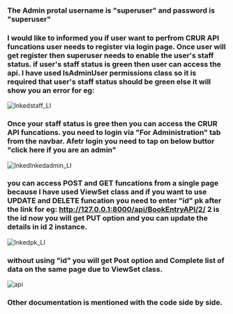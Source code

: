 ### The Admin protal username is "superuser" and password is "superuser"

### I would like to informed you if user want to perfrom CRUR API funcations user needs to register via login page. Once user will get register then superuser needs to enable the user's staff status. if user's staff status is green then user can access the api. I have used IsAdminUser permissions class so it is required that user's staff status should be green else it will show you an error for eg: 
![Inkedstaff_LI](https://user-images.githubusercontent.com/81191373/142484577-578c2cb7-5424-4188-9d71-0ac7899b9053.jpg)

### Once your staff status is gree then you can access the CRUR API funcations. you need to login via "For Administration" tab from the navbar. Afetr login you need to tap on below buttor "click here if you are an admin" 
![InkedInkedadmin_LI](https://user-images.githubusercontent.com/81191373/142486102-dfc3939f-be89-4a52-8b29-7d130f82fad4.jpg)

### you can access POST and GET funcations from a single page because I have used ViewSet class and if you want to use UPDATE and DELETE funcation you need to enter "id" pk after the link for eg: http://127.0.0.1:8000/api/BookEntryAPI/2/ 2 is the id now you will get PUT option and you can update the details in id 2 instance.
![Inkedpk_LI](https://user-images.githubusercontent.com/81191373/142487045-008abb4b-6831-4de9-85ef-c43b611e6481.jpg)

### without using "id" you will get Post option and Complete list of data on the same page due to ViewSet class.
![api](https://user-images.githubusercontent.com/81191373/142488822-6f47f13b-f724-4f33-a230-a1cd5b961dba.png)


### Other documentation is mentioned with the code side by side.

